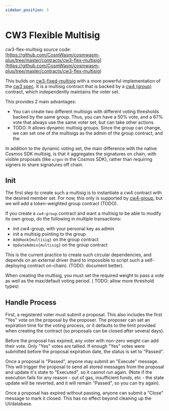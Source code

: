 ```yaml
---
sidebar_position: 3
---
```


# CW3 Flexible Multisig

cw3-flex-multisig source
code: [https://github.com/CosmWasm/cosmwasm-plus/tree/master/contracts/cw3-flex-multisig](https://github.com/CosmWasm/cosmwasm-plus/tree/master/contracts/cw3-flex-multisig)

This builds on [cw3-fixed-multisig](cw3-fixed-spec.md) with a more powerful implementation of the [cw3 spec](spec.md).
It is a multisig contract that is backed by a
[cw4 (group)](../cw4/spec.md) contract, which independently maintains the voter set.

This provides 2 main advantages:

* You can create two different multisigs with different voting thresholds backed by the same group. Thus, you can have a
  50% vote, and a 67% vote that always use the same voter set, but can take other actions.
* TODO: It allows dynamic multisig groups. Since the group can change, we can set one of the multisigs as the admin of
  the group contract, and the

In addition to the dynamic voting set, the main difference with the native Cosmos SDK multisig, is that it aggregates
the signatures on chain, with visible proposals (like `x/gov` in the Cosmos SDK), rather than requiring signers to share
signatures off chain.

## Init

The first step to create such a multisig is to instantiate a cw4 contract with the desired member set. For now, this
only is supported by
[cw4-group](../cw4/cw4-group-spec.md), but we will add a token-weighted group contract
(TODO).

If you create a `cw4-group` contract and want a multisig to be able to modify its own group, do the following in
multiple transactions:

* init cw4-group, with your personal key as admin
* init a multisig pointing to the group
* `AddHook{multisig}` on the group contract
* `UpdateAdmin{multisig}` on the group contract

This is the current practice to create such circular dependencies, and depends on an external driver (hard to impossible
to script such a self-deploying contract on-chain). (TODO: document better).

When creating the multisig, you must set the required weight to pass a vote as well as the max/default voting period. (
TODO: allow more threshold types)

## Handle Process

First, a registered voter must submit a proposal. This also includes the first "Yes" vote on the proposal by the
proposer. The proposer can set an expiration time for the voting process, or it defaults to the limit provided when
creating the contract (so proposals can be closed after several days).

Before the proposal has expired, any voter with non-zero weight can add their vote. Only "Yes" votes are tallied. If
enough "Yes" votes were submitted before the proposal expiration date, the status is set to "Passed".

Once a proposal is "Passed", anyone may submit an "Execute" message. This will trigger the proposal to send all stored
messages from the proposal and update it's state to "Executed", so it cannot run again. (Note if the execution fails for
any reason - out of gas, insufficient funds, etc - the state update will be reverted, and it will remain "Passed", so
you can try again).

Once a proposal has expired without passing, anyone can submit a "Close"
message to mark it closed. This has no effect beyond cleaning up the UI/database.
